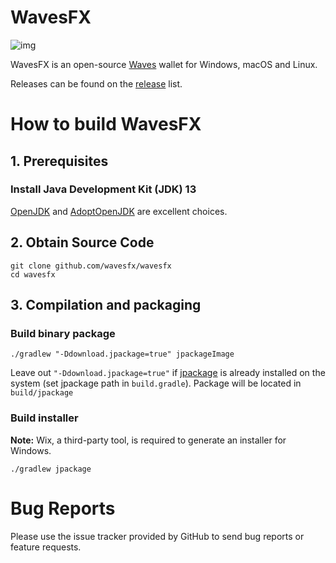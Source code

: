 # WavesFX

![img](package/wavesfx_readme.png)

WavesFX is an open-source [Waves](https://wavesplatform.com) wallet for Windows, macOS and Linux.

Releases can be found on the [release](https://github.com/wavesfx/wavesfx/releases) list.


# How to build WavesFX

## 1. Prerequisites

### Install Java Development Kit (JDK) 13

[OpenJDK](https://jdk.java.net/13/) and [AdoptOpenJDK](https://adoptopenjdk.net/archive.html) are excellent choices. 

## 2. Obtain Source Code

```
git clone github.com/wavesfx/wavesfx
cd wavesfx
```
## 3. Compilation and packaging
### Build binary package
```
./gradlew "-Ddownload.jpackage=true" jpackageImage 
```
Leave out `"-Ddownload.jpackage=true"` if [jpackage](https://jdk.java.net/jpackage/) is already installed on the system (set jpackage path in `build.gradle`). 
Package will be located in `build/jpackage`   
### Build installer
**Note:** Wix, a third-party tool, is required to generate an installer for Windows.
```
./gradlew jpackage
```
# Bug Reports
Please use the issue tracker provided by GitHub to send bug reports or feature requests.